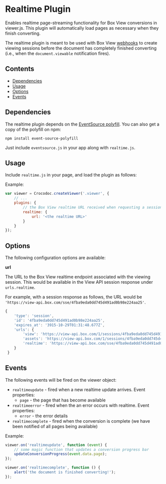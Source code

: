 # Realtime Plugin

Enables realtime page-streaming functionality for Box View conversions in viewer.js. This plugin will automatically load pages as necessary when they finish converting.

The realtime plugin is meant to be used with Box View [webhooks](http://developers.box.com/view-webhooks/) to create viewing sessions before the document has completely finished converting (i.e., when the `document.viewable` notification fires).

## Contents
* [Dependencies](#dependencies)
* [Usage](#usage)
* [Options](#options)
* [Events](#events)


## Dependencies

The realtime plugin depends on the [EventSource polyfill](https://github.com/Yaffle/EventSource). You can also get a copy of the polyfill on npm:

```
npm install event-source-polyfill
```

Just include `eventsource.js` in your app along with `realtime.js`.


## Usage

Include `realtime.js` in your page, and load the plugin as follows:

Example:
```js
var viewer = Crocodoc.createViewer('.viewer', {
    // ...
    plugins: {
        // the Box View realtime URL received when requesting a session
        realtime: {
            url: '<the realtime URL>'
        }
    }
});
```


## Options

The following configuration options are available:

**url**

The URL to the Box View realtime endpoint associated with the viewing session. This would be available in the View API session response under `urls.realtime`.

For example, with a session response as follows, the URL would be `'https://view-api.box.com/sse/4fba9eda0dd745d491ad0b98e224aa25'`.

```js
{
    'type': 'session',
    'id': '4fba9eda0dd745d491ad0b98e224aa25',
    'expires_at': '3915-10-29T01:31:48.677Z',
    'urls': {
        'view': 'https://view-api.box.com/1/sessions/4fba9eda0dd745d491ad0b98e224aa25/view',
        'assets': 'https://view-api.box.com/1/sessions/4fba9eda0dd745d491ad0b98e224aa25/assets/',
        'realtime': 'https://view-api.box.com/sse/4fba9eda0dd745d491ad0b98e224aa25'
    }
 }
```

## Events

The following events will be fired on the viewer object:

* `realtimeupdate` - fired when a new realtime update arrives. Event properties:
    * `page` - the page that has become available
* `realtimeerror` - fired when the an error occurs with realtime. Event properties:
    * `error` - the error details
* `realtimecomplete` - fired when the conversion is complete (we have been notified of all pages being available)

Example:
```js
viewer.on('realtimeupdate', function (event) {
    // some magic function that updates a conversion progress bar
    updateConversionProgress(event.data.page);
});

viewer.on('realtimecomplete', function () {
    alert('the document is finished converting!');
});
```

